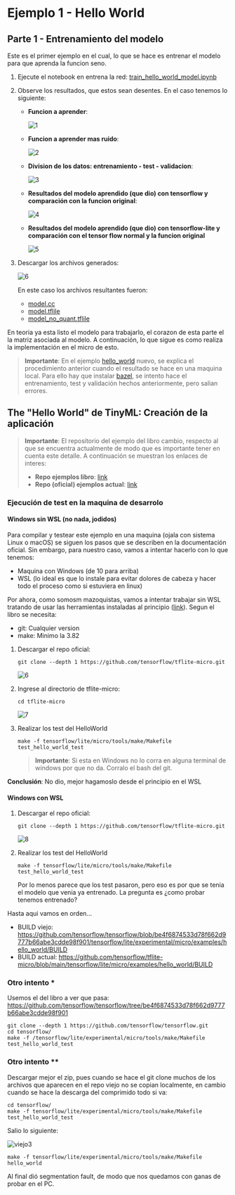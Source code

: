 # Ejemplo 1 - Hello World

## Parte 1 - Entrenamiento del modelo

Este es el primer ejemplo en el cual, lo que se hace es entrenar el modelo para que aprenda la funcion seno. 
1. Ejecute el notebook en entrena la red: [train_hello_world_model.ipynb](train_hello_world_model.ipynb)
2. Observe los resultados, que estos sean desentes. En el caso tenemos lo siguiente:
   
   * **Funcion a aprender**:
     
     ![1](seno.png)
  
   * **Funcion a aprender mas ruido**:
     
     ![2](seno_ruido.png)

   * **Division de los datos: entrenamiento - test - validacion**:

     ![3](seno_train_test_validate.png)

   * **Resultados del modelo aprendido (que dio) con tensorflow y comparación con la funcion original**:

     ![4](seno_predicted.png)

   * **Resultados del modelo aprendido (que dio) con tensorflow-lite y comparación con el tensor flow normal y la funcion original**

     ![5](seno_comparacion.png)

2. Descargar los archivos generados:
   
   ![6](notebook.png)

   En este caso los archivos resultantes fueron:
   * [model.cc](model.cc)
   * [model.tflile](model.tflite)
   * [model_no_quant.tflile](model_no_quant.tflite)

En teoria ya esta listo el modelo para trabajarlo, el corazon de esta parte el la matriz asociada al modelo. A continuación, lo que sigue es como realiza la implementación en el micro de esto. 

> **Importante**: En el ejemplo [hello_world](https://github.com/tensorflow/tflite-micro/tree/main/tensorflow/lite/micro/examples/hello_world) nuevo, se explica el procedimiento anterior cuando el resultado se hace en una maquina local. Para ello hay que instalar [bazel](https://bazel.build/?hl=es-419), se intento hace el entrenamiento, test y validación hechos anteriormente, pero salian errores.

## The "Hello World" de TinyML: Creación de la aplicación

> **Importante**: El repositorio del ejemplo del libro cambio, respecto al que se encuentra actualmente de modo que es importante tener en cuenta este detalle. A continuación se muestran los enlaces de interes:
> * **Repo ejemplos libro**: [link](https://github.com/tensorflow/tensorflow/tree/be4f6874533d78f662d9777b66abe3cdde98f901/tensorflow/lite/experimental/micro/examples/hello_world)
> * **Repo (oficial) ejemplos actual**: [link](https://github.com/tensorflow/tflite-micro/tree/main/tensorflow/lite/micro/examples)

### Ejecución de test en la maquina de desarrolo

#### Windows sin WSL (no nada, jodidos)

Para compilar y testear este ejemplo en una maquina (ojala con sistema Linux o macOS) se siguen los pasos que se describen en la documentación oficial. Sin embargo, para nuestro caso, vamos a intentar hacerlo con lo que tenemos:
* Maquina con Windows (de 10 para arriba)
* WSL (lo ideal es que lo instale para evitar dolores de cabeza y hacer todo el proceso como si estuviera en linux)

Por ahora, como somosm mazoquistas, vamos a intentar trabajar sin WSL tratando de usar las herramientas instaladas al principio ([link](../README.md)). Segun el libro se necesita:
* git: Cualquier version
* make: Minimo la 3.82

1. Descargar el repo oficial:
   
   ```
   git clone --depth 1 https://github.com/tensorflow/tflite-micro.git
   ```

   ![6](clone.png)

2. Ingrese al directorio de tflite-micro:

   ```
   cd tflite-micro
   ```   

   ![7](root_tflite-micro.png)

3. Realizar los test del HelloWorld

   ```
   make -f tensorflow/lite/micro/tools/make/Makefile test_hello_world_test
   ```   

   > **Importante**: Si esta en Windows no lo corra en alguna terminal de windows por que no da. Corralo el bash del git.

**Conclusión**: No dio, mejor hagamoslo desde el principio en el WSL

#### Windows con WSL

1. Descargar el repo oficial:
   
   ```
   git clone --depth 1 https://github.com/tensorflow/tflite-micro.git
   ```

   ![8](WSL-clone.png)

2. Realizar los test del HelloWorld

   ```
   make -f tensorflow/lite/micro/tools/make/Makefile test_hello_world_test
   ```  

   Por lo menos parece que los test pasaron, pero eso es por que se tenia el modelo que venia ya entrenado. La pregunta es ¿como probar tenemos entrenado?


Hasta aqui vamos en orden...

* BUILD viejo: https://github.com/tensorflow/tensorflow/blob/be4f6874533d78f662d9777b66abe3cdde98f901/tensorflow/lite/experimental/micro/examples/hello_world/BUILD
* BUILD actual: https://github.com/tensorflow/tflite-micro/blob/main/tensorflow/lite/micro/examples/hello_world/BUILD

### Otro intento *

Usemos el del libro a ver que pasa: https://github.com/tensorflow/tensorflow/tree/be4f6874533d78f662d9777b66abe3cdde98f901


```
git clone --depth 1 https://github.com/tensorflow/tensorflow.git
cd tensorflow/
make -f /tensorflow/lite/experimental/micro/tools/make/Makefile test_hello_world_test
```

### Otro intento **

Descargar mejor el zip, pues cuando se hace el git clone muchos de los archivos que aparecen en el repo viejo no se copian localmente, en cambio cuando se hace la descarga del comprimido todo si va:
   
```
cd tensorflow/
make -f tensorflow/lite/experimental/micro/tools/make/Makefile test_hello_world_test
```

Salio lo siguiente:

![viejo3](viejo3.png)

  
```
make -f tensorflow/lite/experimental/micro/tools/make/Makefile hello_world   
```

Al final dió segmentation fault, de modo que nos quedamos con ganas de probar en el PC.


